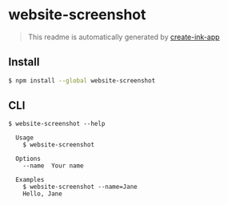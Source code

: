 # website-screenshot

> This readme is automatically generated by [create-ink-app](https://github.com/vadimdemedes/create-ink-app)

## Install

```bash
$ npm install --global website-screenshot
```

## CLI

```
$ website-screenshot --help

  Usage
    $ website-screenshot

  Options
    --name  Your name

  Examples
    $ website-screenshot --name=Jane
    Hello, Jane
```

